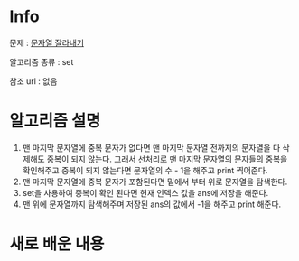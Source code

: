 # Info

문제 : [문자열 잘라내기](https://www.acmicpc.net/problem/2866)

알고리즘 종류 : set

참조 url : 없음

# 알고리즘 설명

1. 맨 마지막 문자열에 중복 문자가 없다면 맨 마지막 문자열 전까지의 문자열을 다 삭제해도 중복이 되지 않는다. 그래서 선처리로 맨 마지막 문자열의 문자들의 중복을 확인해주고 중복이 되지 않는다면 문자열의 수 - 1을 해주고 print 찍어준다.
2. 맨 마지막 문자열에 중복 문자가 포함된다면 밑에서 부터 위로 문자열을 탐색한다.
3. set을 사용하여 중복이 확인 된다면 현재 인덱스 값을 ans에 저장을 해준다. 
4. 맨 위에 문자열까지 탐색해주며 저장된 ans의 값에서 -1을 해주고 print 해준다.

# 새로 배운 내용